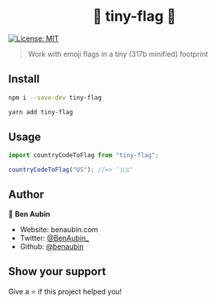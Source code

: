 <h1 align="center">🎌 tiny-flag 🎌</h1>
<p>
  <a href="#" target="_blank">
    <img alt="License: MIT" src="https://img.shields.io/badge/License-MIT-yellow.svg" />
  </a>
</p>

> Work with emoji flags in a tiny (317b minified) footprint

## Install

```sh
npm i --save-dev tiny-flag
```

```sh
yarn add tiny-flag
```

## Usage

```js
import countryCodeToFlag from "tiny-flag";

countryCodeToFlag("US"); //=> '🇺🇸'
```

## Author

👤 **Ben Aubin**

- Website: benaubin.com
- Twitter: [@BenAubin\_](https://twitter.com/BenAubin_)
- Github: [@benaubin](https://github.com/benaubin)

## Show your support

Give a ⭐️ if this project helped you!

